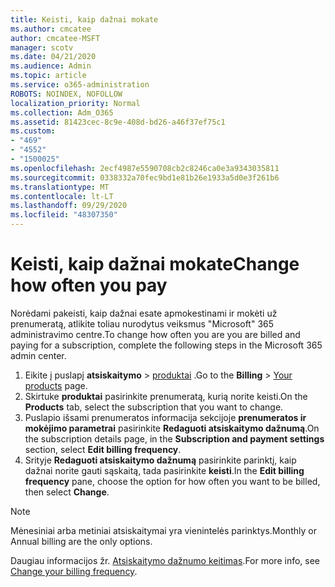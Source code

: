 ```yaml
---
title: Keisti, kaip dažnai mokate
ms.author: cmcatee
author: cmcatee-MSFT
manager: scotv
ms.date: 04/21/2020
ms.audience: Admin
ms.topic: article
ms.service: o365-administration
ROBOTS: NOINDEX, NOFOLLOW
localization_priority: Normal
ms.collection: Adm_O365
ms.assetid: 81423cec-8c9e-408d-bd26-a46f37ef75c1
ms.custom:
- "469"
- "4552"
- "1500025"
ms.openlocfilehash: 2ecf4987e5590708cb2c8246ca0e3a9343035811
ms.sourcegitcommit: 0338332a70fec9bd1e81b26e1933a5d0e3f261b6
ms.translationtype: MT
ms.contentlocale: lt-LT
ms.lasthandoff: 09/29/2020
ms.locfileid: "48307350"
---
```

# <a name="change-how-often-you-pay"></a><span data-ttu-id="aa306-102">Keisti, kaip dažnai mokate</span><span class="sxs-lookup"><span data-stu-id="aa306-102">Change how often you pay</span></span>

<span data-ttu-id="aa306-103">Norėdami pakeisti, kaip dažnai esate apmokestinami ir mokėti už prenumeratą, atlikite toliau nurodytus veiksmus "Microsoft" 365 administravimo centre.</span><span class="sxs-lookup"><span data-stu-id="aa306-103">To change how often you are you are billed and paying for a subscription, complete the following steps in the Microsoft 365 admin center.</span></span>

1. <span data-ttu-id="aa306-104">Eikite į puslapį **atsiskaitymo**  >  [produktai](https://go.microsoft.com/fwlink/p/?linkid=842054) .</span><span class="sxs-lookup"><span data-stu-id="aa306-104">Go to the **Billing** > [Your products](https://go.microsoft.com/fwlink/p/?linkid=842054) page.</span></span>
2. <span data-ttu-id="aa306-105">Skirtuke **produktai** pasirinkite prenumeratą, kurią norite keisti.</span><span class="sxs-lookup"><span data-stu-id="aa306-105">On the **Products** tab, select the subscription that you want to change.</span></span>
3. <span data-ttu-id="aa306-106">Puslapio išsami prenumeratos informacija sekcijoje **prenumeratos ir mokėjimo parametrai** pasirinkite **Redaguoti atsiskaitymo dažnumą**.</span><span class="sxs-lookup"><span data-stu-id="aa306-106">On the subscription details page, in the **Subscription and payment settings** section, select **Edit billing frequency**.</span></span>
4. <span data-ttu-id="aa306-107">Srityje **Redaguoti atsiskaitymo dažnumą** pasirinkite parinktį, kaip dažnai norite gauti sąskaitą, tada pasirinkite **keisti**.</span><span class="sxs-lookup"><span data-stu-id="aa306-107">In the **Edit billing frequency** pane, choose the option for how often you want to be billed, then select **Change**.</span></span>

> [!NOTE]
> <span data-ttu-id="aa306-108">Mėnesiniai arba metiniai atsiskaitymai yra vienintelės parinktys.</span><span class="sxs-lookup"><span data-stu-id="aa306-108">Monthly or Annual billing are the only options.</span></span>

<span data-ttu-id="aa306-109">Daugiau informacijos žr. [Atsiskaitymo dažnumo keitimas](https://docs.microsoft.com/microsoft-365/commerce/billing-and-payments/change-payment-frequency).</span><span class="sxs-lookup"><span data-stu-id="aa306-109">For more info, see [Change your billing frequency](https://docs.microsoft.com/microsoft-365/commerce/billing-and-payments/change-payment-frequency).</span></span>